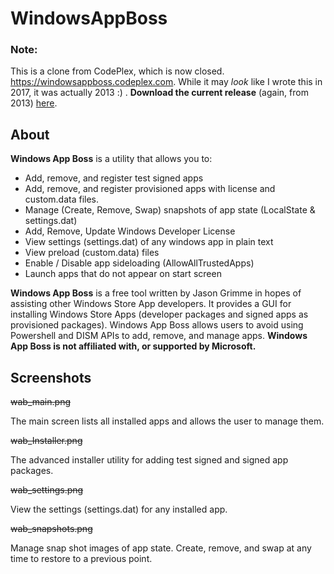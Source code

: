 # WindowsAppBoss

### Note:
This is a clone from CodePlex, which is now closed.  https://windowsappboss.codeplex.com. While it may *look* like I wrote this in 2017, it was actually 2013 :) . **Download the current release** (again, from 2013) [here](https://github.com/jason-grimme/WindowsAppBoss/releases/tag/1.0.2.3).

## About

**Windows App Boss** is a utility that allows you to:

* Add, remove, and register test signed apps
* Add, remove, and register provisioned apps with license and custom.data files.
* Manage (Create, Remove, Swap) snapshots of app state (LocalState & settings.dat)
* Add, Remove, Update Windows Developer License
* View settings (settings.dat) of any windows app in plain text
* View preload (custom.data) files
* Enable / Disable app sideloading (AllowAllTrustedApps)
* Launch apps that do not appear on start screen

**Windows App Boss** is a free tool written by Jason Grimme in hopes of assisting other Windows Store App developers. It provides a GUI for installing Windows Store Apps (developer packages and signed apps as provisioned packages). Windows App Boss allows users to avoid using Powershell and DISM APIs to add, remove, and manage apps. 
**Windows App Boss is not affiliated with, or supported by Microsoft.**




## Screenshots

~~wab_main.png~~

The main screen lists all installed apps and allows the user to manage them.

~~wab_Installer.png~~

The advanced installer utility for adding test signed and signed app packages.

~~wab_settings.png~~

View the settings (settings.dat) for any installed app.

~~wab_snapshots.png~~

Manage snap shot images of app state. Create, remove, and swap at any time to restore to a previous point.
